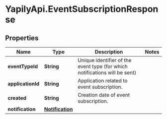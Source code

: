 # YapilyApi.EventSubscriptionResponse

## Properties

Name | Type | Description | Notes
------------ | ------------- | ------------- | -------------
**eventTypeId** | **String** | Unique identifier of the event type (for which notifications will be sent) | 
**applicationId** | **String** | Application related to event subscription. | 
**created** | **String** | Creation date of event subscription. | 
**notification** | [**Notification**](Notification.md) |  | 



